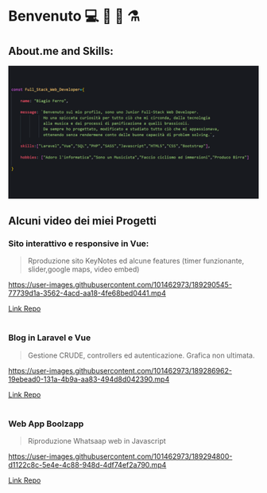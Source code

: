 # Benvenuto  💻 🚵 🧪 ⚗️

## About.me and Skills: 

![header](images/dametteregit.png)



## Alcuni video dei miei Progetti 

    
### Sito interattivo e responsive in Vue: 
>Rproduzione sito KeyNotes ed alcune features (timer funzionante, slider,google maps, video embed)

https://user-images.githubusercontent.com/101462973/189290545-77739d1a-3562-4acd-aa18-4fe68bed0441.mp4

[Link Repo](https://github.com/bia9400/proj-html-vuejs)
<br>
<br>


### Blog in Laravel e Vue 
>Gestione CRUDE, controllers ed autenticazione. Grafica non ultimata.

https://user-images.githubusercontent.com/101462973/189286962-19ebead0-131a-4b9a-aa83-494d8d042390.mp4

[Link Repo](https://github.com/bia9400/laravel-blog)
<br>
<br>


### Web App Boolzapp 
>Riproduzione Whatsaap web in Javascript

https://user-images.githubusercontent.com/101462973/189294800-d1122c8c-5e4e-4c88-948d-4df74ef2a790.mp4

[Link Repo](https://github.com/bia9400/vue-boolzapp)
<br>
<br>

	

	
